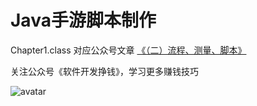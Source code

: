 # Java手游脚本制作

Chapter1.class  对应公众号文章  [《（二）流程、测量、脚本》](https://mp.weixin.qq.com/s/GmmoWA2qjCvv6bSgq1IeDw)


关注公众号《软件开发挣钱》，学习更多赚钱技巧

![avatar](http://qiniu.hgteam.cn/qrcode_for_gh_5163190fd18f_258.jpg)
